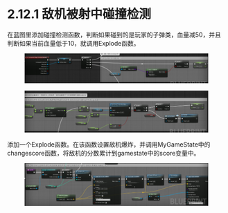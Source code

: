 # 2.12.1 敌机被射中碰撞检测

在蓝图里添加碰撞检测函数，判断如果碰到的是玩家的子弹类，血量减50，并且判断如果当前血量低于10，就调用Explode函数。

<figure><img src="../../.gitbook/assets/image (326).png" alt=""><figcaption></figcaption></figure>

<figure><img src="../../.gitbook/assets/image (321).png" alt=""><figcaption></figcaption></figure>

添加一个Explode函数。在该函数设置敌机爆炸，并调用MyGameState中的changescore函数，将敌机的分数累计到gamestate中的score变量中。

<figure><img src="../../.gitbook/assets/image (333).png" alt=""><figcaption></figcaption></figure>
